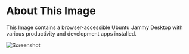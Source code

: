 # About This Image

This Image contains a browser-accessible Ubuntu Jammy Desktop with various productivity and development apps installed.

![Screenshot][Image_Screenshot]

[Image_Screenshot]: https://5856039.fs1.hubspotusercontent-na1.net/hubfs/5856039/dockerhub/image-screenshots/ubuntu_jammy_desktop.png "Image Screenshot"
